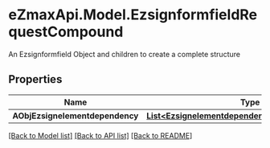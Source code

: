 # eZmaxApi.Model.EzsignformfieldRequestCompound
An Ezsignformfield Object and children to create a complete structure

## Properties

Name | Type | Description | Notes
------------ | ------------- | ------------- | -------------
**AObjEzsignelementdependency** | [**List&lt;EzsignelementdependencyRequestCompound&gt;**](EzsignelementdependencyRequest.md) |  | [optional] 

[[Back to Model list]](../README.md#documentation-for-models) [[Back to API list]](../README.md#documentation-for-api-endpoints) [[Back to README]](../README.md)

